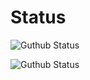 # Status

![Guthub Status](https://github-readme-stats.vercel.app/api/top-langs/?username=Tahsin000&theme=light&hide_langs_below=1)


![Guthub Status](https://github-readme-stats.vercel.app/api/top-langs?username=Tahsin000&show_icons=true&locale=en&layout=compact)


